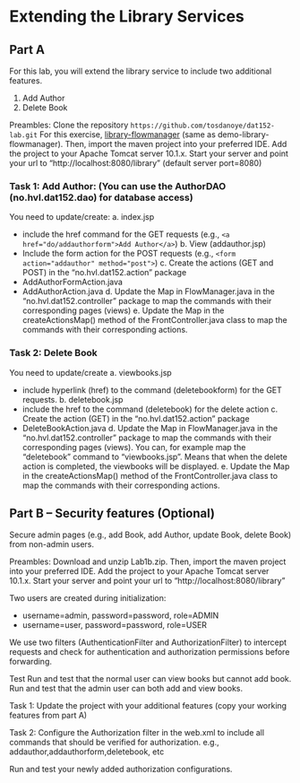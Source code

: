 # Extending the Library Services


## Part A
For this lab, you will extend the library service to include two additional features.
1.	Add Author
2.	Delete Book

Preambles: Clone the repository `https://github.com/tosdanoye/dat152-lab.git`
For this exercise, [library-flowmanager](F11-Lab/library-flowmanager) (same as demo-library-flowmanager). Then, import the maven project into your preferred IDE. Add the project to your Apache Tomcat server 10.1.x. Start your server and point your url to “http://localhost:8080/library” (default server port=8080)

### Task 1: Add Author: (You can use the AuthorDAO (no.hvl.dat152.dao) for database access)
You need to update/create:
a.	index.jsp
-	include the href command for the GET requests (e.g., `<a href="do/addauthorform">Add Author</a>`)
b.	View (addauthor.jsp)
-	Include the form action for the POST requests (e.g., `<form action="addauthor" method="post">`)
c.	Create the actions (GET and POST) in the “no.hvl.dat152.action” package
-	AddAuthorFormAction.java
-	AddAuthorAction.java
d.	Update the Map in FlowManager.java in the “no.hvl.dat152.controller” package to map the commands with their corresponding pages (views)
e.	Update the Map in the createActionsMap() method of the FrontController.java class to map the commands with their corresponding actions.

### Task 2: Delete Book
You need to update/create
a.	viewbooks.jsp
-	include hyperlink (href) to the command (deletebookform) for the GET requests.
b.	deletebook.jsp
-	include the href to the command (deletebook) for the delete action 
c.	Create the action (GET) in the “no.hvl.dat152.action” package
-	DeleteBookAction.java
d.	Update the Map in FlowManager.java in the “no.hvl.dat152.controller” package to map the commands with their corresponding pages (views). You can, for example map the “deletebook” command to “viewbooks.jsp”. Means that when the delete action is completed, the viewbooks will be displayed. 
e.	Update the Map in the createActionsMap() method of the FrontController.java class to map the commands with their corresponding actions.


## Part B – Security features (Optional)
Secure admin pages (e.g., add Book, add Author, update Book, delete Book) from non-admin users.

Preambles: Download and unzip Lab1b.zip. Then, import the maven project into your preferred IDE. Add the project to your Apache Tomcat server 10.1.x. Start your server and point your url to “http://localhost:8080/library” 

Two users are created during initialization:
-	username=admin, password=password, role=ADMIN
-	username=user, password=password, role=USER

We use two filters (AuthenticationFilter and AuthorizationFilter) to intercept requests and check for authentication and authorization permissions before forwarding.

Test
Run and test that the normal user can view books but cannot add book.
Run and test that the admin user can both add and view books.

Task 1: Update the project with your additional features (copy your working features from part A)

Task 2: Configure the Authorization filter in the web.xml to include all commands that should be verified for authorization.
e.g., addauthor,addauthorform,deletebook, etc

Run and test your newly added authorization configurations.
